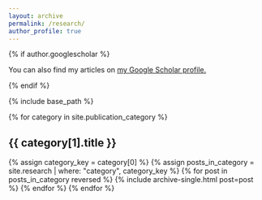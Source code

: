 ```yaml
---
layout: archive
permalink: /research/
author_profile: true
---
```


<!-- Link to Google Scholar -->
{% if author.googlescholar %}
  <p>You can also find my articles on <u><a href="{{author.googlescholar}}">my Google Scholar profile</a>.</u></p>
{% endif %}

<!-- Include Base Path -->
{% include base_path %}

<!-- Display Publications by Category -->
{% for category in site.publication_category %}
  <h2 class="publication-category-title">{{ category[1].title }}</h2>
  {% assign category_key = category[0] %}
  {% assign posts_in_category = site.research | where: "category", category_key %}
  {% for post in posts_in_category reversed %}
    {% include archive-single.html post=post %}
  {% endfor %}
{% endfor %}

<!-- JavaScript for Abstract Toggle -->
<script>
function toggleAbstract(slug) {
  var abstractDiv = document.getElementById('abstract-' + slug);
  var button = document.querySelector('a[onclick="toggleAbstract(\'' + slug + '\'); return false;"]');
  if (abstractDiv.style.display === 'none') {
    abstractDiv.style.display = 'block';
    button.setAttribute('aria-expanded', 'true');
  } else {
    abstractDiv.style.display = 'none';
    button.setAttribute('aria-expanded', 'false');
  }
}
</script>
